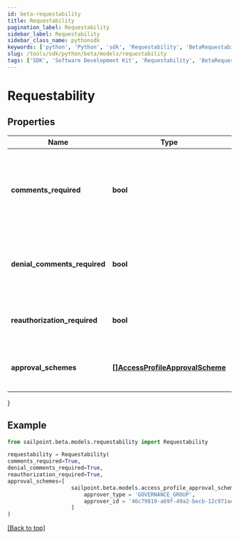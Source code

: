 ```yaml
---
id: beta-requestability
title: Requestability
pagination_label: Requestability
sidebar_label: Requestability
sidebar_class_name: pythonsdk
keywords: ['python', 'Python', 'sdk', 'Requestability', 'BetaRequestability'] 
slug: /tools/sdk/python/beta/models/requestability
tags: ['SDK', 'Software Development Kit', 'Requestability', 'BetaRequestability']
---
```


# Requestability


## Properties

Name | Type | Description | Notes
------------ | ------------- | ------------- | -------------
**comments_required** | **bool** | Indicates whether the requester of the containing object must provide comments justifying the request. | [optional] [default to False]
**denial_comments_required** | **bool** | Indicates whether an approver must provide comments when denying the request. | [optional] [default to False]
**reauthorization_required** | **bool** | Indicates whether reauthorization is required for the request. | [optional] [default to False]
**approval_schemes** | [**[]AccessProfileApprovalScheme**](access-profile-approval-scheme) | List describing the steps involved in approving the request. | [optional] 
}

## Example

```python
from sailpoint.beta.models.requestability import Requestability

requestability = Requestability(
comments_required=True,
denial_comments_required=True,
reauthorization_required=True,
approval_schemes=[
                    sailpoint.beta.models.access_profile_approval_scheme.AccessProfileApprovalScheme(
                        approver_type = 'GOVERNANCE_GROUP', 
                        approver_id = '46c79819-a69f-49a2-becb-12c971ae66c6', )
                    ]
)

```
[[Back to top]](#) 

